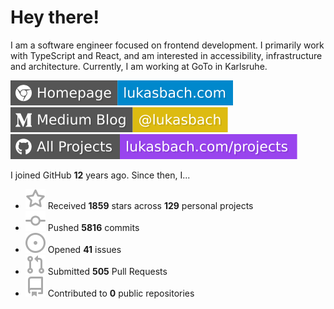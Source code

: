 # Hey there!

I am a software engineer focused on frontend development. I primarily work with TypeScript and React, and am interested in accessibility, infrastructure and architecture. Currently, I am working at GoTo in Karlsruhe.

[![Homepage](./icons/homepage.svg)](https://lukasbach.com)
[![Medium Blog](./icons/medium.svg)](https://medium.com/@lukasbach)
[![My Projects](./icons/projects.svg)](https://lukasbach.com/projects)

I joined GitHub **12** years ago. Since then, I...

- ![](./icons/star.svg) Received **1859** stars across **129** personal projects
- ![](./icons/commit.svg) Pushed **5816** commits
- ![](./icons/issues.svg) Opened **41** issues
- ![](./icons/pr.svg) Submitted **505** Pull Requests
- ![](./icons/repo.svg) Contributed to **0** public repositories
